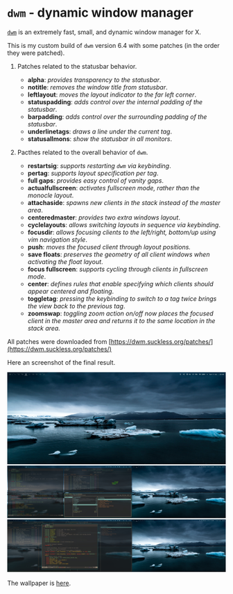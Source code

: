 # `dwm` - dynamic window manager

[`dwm`](https://dwm.suckless.org/) is an extremely fast, small, and dynamic window manager for X.

This is my custom build of `dwm` version 6.4 with some patches (in the order they were patched).

1. Patches related to the statusbar behavior.
    - **alpha**: _provides transparency to the statusbar_.
    - **notitle**: _removes the window title from statusbar_.
    - **leftlayout**: _moves the layout indicator to the far left corner_.
    - **statuspadding**: _adds control over the internal padding of the statusbar_.
    - **barpadding**: _adds control over the surrounding padding of the statusbar_.
    - **underlinetags**: _draws a line under the current tag_.
    - **statusallmons**: _show the statusbar in all monitors_.

2. Pacthes related to the overall behavior of `dwm`.
    - **restartsig**: _supports restarting `dwm` via keybinding_.
    - **pertag**: _supports layout specification per tag_.
    - **full gaps**: _provides easy control of vanity gaps_.
    - **actualfullscreen**: _activates fullscreen mode, rather than the monocle layout_.
    - **attachaside**: _spawns new clients in the stack instead of the master area_.
    - **centeredmaster**: _provides two extra windows layout_.
    - **cyclelayouts**: _allows switching layouts in sequence via keybinding_.
    - **focusdir**: _allows focusing clients to the left/right, bottom/up using vim navigation style_.
    - **push**: _moves the focused client through layout positions._
    - **save floats**: _preserves the geometry of all client windows when activating the float layout_.
    - **focus fullscreen**: _supports cycling through clients in fullscreen mode_.
    - **center**: _defines rules that enable specifying which clients should appear centered and floating_.
    - **toggletag**: _pressing the keybinding to switch to a tag twice brings the view back to the previous tag_.
    - **zoomswap**: _toggling zoom action on/off now places the focused client in the master area and returns it to the same location in the stack area._ 

All patches were downloaded from [https://dwm.suckless.org/patches/](https://dwm.suckless.org/patches/)

Here an screenshot of the final result.

<img src="./pics/capture01.jpg" width="550">
<img src="./pics/capture02.jpg" width="550">
<img src="./pics/capture03.jpg" width="550">

The wallpaper is [here](./pics/emma-francis-unsplash.jpg).
